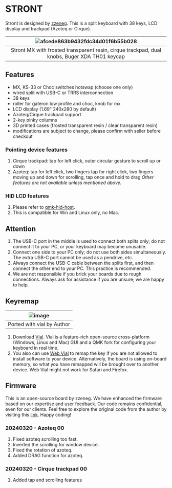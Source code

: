# STRONT
Stront is designed by [zzeneg](https://github.com/zzeneg/stront). This is a split keyboard with 38 keys, LCD display and trackpad (Azoteq or Cirque).

|![afcede863b9432fdc34d01f6b55b028](https://github.com/superxc3/xcmkb/assets/79617315/2034e919-e26a-41b7-a505-2e366c0933d9)|
|:--:|
| Stront MX with frosted transparent resin, cirque trackpad, dual knobs, Buger XDA TH01 keycap |

## Features
- MX, KS-33 or Choc switches hotswap (choose one only)
- wired split with USB-C or TRRS interconnection
- 38 keys
- roller for gateron low profile and choc, knob for mx
- LCD display (1.69" 240x280 by default)
- Azoteq/Cirque trackpad support
- 2-key pinky columns
- 3D printed cases (frosted transparent resin / clear transparent resin)
- modifications are subject to change, please confirm with seller before checkout

### Pointing device features
1. Cirque trackpad: tap for left click, outer circular gesture to scroll up or down
2. Azoteq: tap for left click, two fingers tap for right click, two fingers moving up and down for scrolling, tap once and hold to drag
*Other features are not available unless mentioned above.*

### HID LCD features
1. Please refer to [qmk-hid-host](https://github.com/zzeneg/qmk-hid-host).
2. This is compatible for Win and Linux only, no Mac.
   
## Attention
1. The USB-C port in the middle is used to connect both splits only; do not connect it to your PC, or your keyboard may become unusable.
2. Connect one side to your PC only; do not use both sides simultaneously. The extra USB-C port cannot be used as a pendrive, etc.
3. Always connect the USB-C cable between the splits first, and then connect the other end to your PC. This practice is recommended.
4. We are not responsible if you brick your boards due to rough connections. Always ask for assistance if you are unsure; we are happy to help.

## Keyremap
|![image](https://github.com/superxc3/xcmkb/assets/79617315/2edcd675-2aec-4c48-b045-7f3acab55c26)|
|:--:|
|Ported with vial by Author|
1. Download [Vial](https://get.vial.today/). Vial is a feature-rich open-source cross-platform (Windows, Linux and Mac) GUI and a QMK fork for configuring your keyboard in real time.
2. You also can use [Web Vial](https://vial.rocks/) to remap the key if you are not allowed to install software to your device. Alternatively, the board is using on-board memory, so what you have remapped will be brought over to another device. Web Vial might not work for Safari and Firefox. 


## Firmware
This is an open-source board by zzeneg. We have enhanced the firmware based on our expertise and user feedback. Our code remains confidential, even for our clients. Feel free to explore the original code from the author by visiting this [link](https://github.com/zzeneg/stront#firmware). Happy coding!

### 20240320 - Azoteq 00
1. Fixed azoteq scrolling too fast.
2. Inverted the scrolling for window device.
3. Fixed the rotation of azoteq.
4. Added DRAG function for azoteq.
### 20240320 - Cirque trackpad 00
1. Added tap and scrolling features
